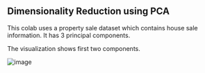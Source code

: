 ## Dimensionality Reduction using PCA

This colab uses a property sale dataset which contains house sale information. It has 3 principal components.

The visualization shows first two components.

![image](https://github.com/AdityaKulkarni/sjsu/assets/25547842/cae2cf93-04e8-4fc2-b9b8-fd91437bcd08)
